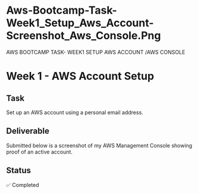 # Aws-Bootcamp-Task-Week1_Setup_Aws_Account-Screenshot_Aws_Console.Png
AWS BOOTCAMP TASK- WEEK1 SETUP AWS ACCOUNT /AWS CONSOLE
# Week 1 - AWS Account Setup

## Task
Set up an AWS account using a personal email address.

## Deliverable
Submitted below is a screenshot of my AWS Management Console showing proof of an active account.

## Status
✅ Completed
